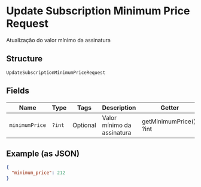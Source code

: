 
# Update Subscription Minimum Price Request

Atualização do valor mínimo da assinatura

## Structure

`UpdateSubscriptionMinimumPriceRequest`

## Fields

| Name | Type | Tags | Description | Getter | Setter |
|  --- | --- | --- | --- | --- | --- |
| `minimumPrice` | `?int` | Optional | Valor mínimo da assinatura | getMinimumPrice(): ?int | setMinimumPrice(?int minimumPrice): void |

## Example (as JSON)

```json
{
  "minimum_price": 212
}
```

